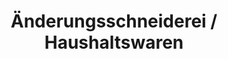 ---
title: "Änderungsschneiderei / Haushaltswaren"
url: /berlin/aenderungsschneiderei-haushaltswaren/
shop: Schneiderei
---